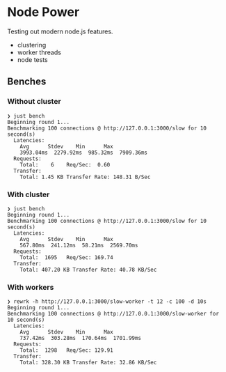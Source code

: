 # Node Power

Testing out modern node.js features.

- clustering
- worker threads
- node tests

## Benches

### Without cluster

```shell
❯ just bench
Beginning round 1...
Benchmarking 100 connections @ http://127.0.0.1:3000/slow for 10 second(s)
  Latencies:
    Avg      Stdev    Min      Max
    3993.04ms  2279.92ms  985.32ms  7909.36ms
  Requests:
    Total:    6    Req/Sec:  0.60
  Transfer:
    Total: 1.45 KB Transfer Rate: 148.31 B/Sec
```

### With cluster

```shell
❯ just bench
Beginning round 1...
Benchmarking 100 connections @ http://127.0.0.1:3000/slow for 10 second(s)
  Latencies:
    Avg      Stdev    Min      Max
    567.80ms  241.12ms  58.21ms  2569.70ms
  Requests:
    Total:  1695   Req/Sec: 169.74
  Transfer:
    Total: 407.20 KB Transfer Rate: 40.78 KB/Sec
```

### With workers

```shell
❯ rewrk -h http://127.0.0.1:3000/slow-worker -t 12 -c 100 -d 10s
Beginning round 1...
Benchmarking 100 connections @ http://127.0.0.1:3000/slow-worker for 10 second(s)
  Latencies:
    Avg      Stdev    Min      Max
    737.42ms  303.28ms  170.64ms  1701.99ms
  Requests:
    Total:  1298   Req/Sec: 129.91
  Transfer:
    Total: 328.30 KB Transfer Rate: 32.86 KB/Sec
```
